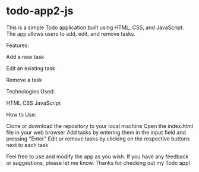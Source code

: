 # todo-app2-js
This is a simple Todo application built using HTML, CSS, and JavaScript. The app allows users to add, edit, and remove tasks.

Features:

Add a new task

Edit an existing task

Remove a task

Technologies Used:

HTML CSS JavaScript

How to Use:

Clone or download the repository to your local machine Open the index.html file in your web browser Add tasks by entering them in the input field and pressing "Enter" Edit or remove tasks by clicking on the respective buttons next to each task

Feel free to use and modify the app as you wish. If you have any feedback or suggestions, please let me know. Thanks for checking out my Todo app!
